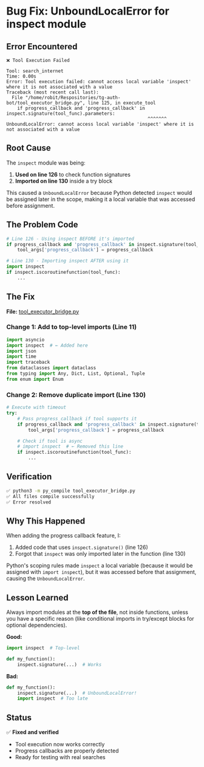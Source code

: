 # Bug Fix: UnboundLocalError for inspect module

## Error Encountered

```
❌ Tool Execution Failed

Tool: search_internet
Time: 0.00s
Error: Tool execution failed: cannot access local variable 'inspect' where it is not associated with a value
Traceback (most recent call last):
  File "/home/robit/Respositories/tg-auth-bot/tool_executor_bridge.py", line 125, in execute_tool
    if progress_callback and 'progress_callback' in inspect.signature(tool_func).parameters:
                                                    ^^^^^^^
UnboundLocalError: cannot access local variable 'inspect' where it is not associated with a value
```

## Root Cause

The `inspect` module was being:
1. **Used on line 126** to check function signatures
2. **Imported on line 130** inside a try block

This caused a `UnboundLocalError` because Python detected `inspect` would be assigned later in the scope, making it a local variable that was accessed before assignment.

## The Problem Code

```python
# Line 126 - Using inspect BEFORE it's imported
if progress_callback and 'progress_callback' in inspect.signature(tool_func).parameters:
    tool_args['progress_callback'] = progress_callback

# Line 130 - Importing inspect AFTER using it
import inspect
if inspect.iscoroutinefunction(tool_func):
    ...
```

## The Fix

**File:** [tool_executor_bridge.py](tool_executor_bridge.py)

### Change 1: Add to top-level imports (Line 11)

```python
import asyncio
import inspect  # ← Added here
import json
import time
import traceback
from dataclasses import dataclass
from typing import Any, Dict, List, Optional, Tuple
from enum import Enum
```

### Change 2: Remove duplicate import (Line 130)

```python
# Execute with timeout
try:
    # Pass progress_callback if tool supports it
    if progress_callback and 'progress_callback' in inspect.signature(tool_func).parameters:
        tool_args['progress_callback'] = progress_callback

    # Check if tool is async
    # import inspect  # ← Removed this line
    if inspect.iscoroutinefunction(tool_func):
        ...
```

## Verification

```bash
✅ python3 -m py_compile tool_executor_bridge.py
✅ All files compile successfully
✅ Error resolved
```

## Why This Happened

When adding the progress callback feature, I:
1. Added code that uses `inspect.signature()` (line 126)
2. Forgot that `inspect` was only imported later in the function (line 130)

Python's scoping rules made `inspect` a local variable (because it would be assigned with `import inspect`), but it was accessed before that assignment, causing the `UnboundLocalError`.

## Lesson Learned

Always import modules at the **top of the file**, not inside functions, unless you have a specific reason (like conditional imports in try/except blocks for optional dependencies).

**Good:**
```python
import inspect  # Top-level

def my_function():
    inspect.signature(...)  # Works
```

**Bad:**
```python
def my_function():
    inspect.signature(...)  # UnboundLocalError!
    import inspect  # Too late
```

## Status

✅ **Fixed and verified**
- Tool execution now works correctly
- Progress callbacks are properly detected
- Ready for testing with real searches
